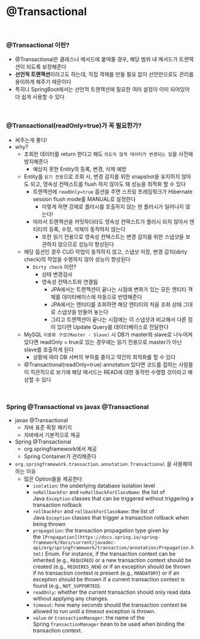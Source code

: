 # @Transactional

<br>

### @Transactional 이란?

- @Transactional은 클래스나 메서드에 붙여줄 경우, 해당 범위 내 메서드가 트랜잭션이 되도록 보장해준다
- **선언적 트랜잭션**이라고도 하는데, 직접 객체를 만들 필요 없이 선언만으로도 관리를 용이하게 해주기 때문이다
- 특히나 SpringBoot에서는 선언적 트랜잭션에 필요한 여러 설정이 이미 되어있어 더 쉽게 사용할 수 있다

<br>

### @Transactional(readOnly=true)가 꼭 필요한가?

- 써주는게 좋다!
- why?
  - 조회한 데이터를 return 한다고 해도 `의도치 않게 데이터가 변경되는 일`을 사전에 방지해준다
    - 예상치 못한 Entity의 등록, 변경, 삭제 예방
  - Entity를 `읽기 전용`으로 조회 시, 변경 감지를 위한 snapshot을 유지하지 않아도 되고, 영속성 컨텍스트를 flush 하지 않아도 돼 성능을 최적화 할 수 있다
    - 트랜잭션에 `readOnly=true` 옵션을 주면 스프링 프레임워크가 Hibernate session flush mode를 MANUAL로 설정한다
      - 이렇게 하면 강제로 플러시를 호출하지 않는 한 플러시가 일어나지 않는다!
    - 따라서 트랜잭션을 커밋하더라도 영속성 컨텍스트가 플러시 되지 않아서 엔티티의 등록, 수정, 삭제이 동작하지 않는다
      - 또한 읽기 전용으로 영속성 컨텍스트는 변경 감지를 위한 스냅샷을 보관하지 않으므로 성능이 향상된다
  - 해당 옵션인 경우 CUD 작업이 동작하지 않고, 스냅샷 저장, 변경 감지(dirty check)의 작업을 수행하지 않아 성능이 향상된다
    - `Dirty check` 이란?
      - 상태 변경검사
      - 영속성 컨텍스트와 연결됨
        - JPA에서는 트랜잭션이 끝나는 시점에 변화가 있는 모든 엔티티 객체를 데이터베이스에 자동으로 반영해준다
        - JPA에서는 엔티티를 조회하면 해당 엔티티의 처음 조회 상태 그대로 스냅샷을 만들어 놓는다
        - 그리고 트랜잭션이 끝나는 시점에는 이 스냅샷과 비교해서 다른 점이 있다면 Update Query를 데이터베이스로 전달한다
  - MySQL `이중화 구성(Master - Slave)` 시 DB가 master와 slave로 나누어져 있다면 readOnly = true로 있는 경우에는 읽기 전용으로 master가 아닌 slave를 호출하게 된다
    - 상황에 따라 DB 서버의 부하를 줄이고 약간의 최적화를 할 수 있다
  - @Transactional(readOnly=true) annotation 있다면 코드를 접하는 사람들이 직관적으로 보기에 해당 메서드는 READ에 대한 동작만 수행할 것이라고 예상할 수 있다

<br>

### Spring @Transactional  vs javax @Transactional

- javax @Transactional
  - 자바 표준 확장 패키지
  - 자바에서 기본적으로 제공
- Spring  @Transactional
  - org.springframework에서 제공
  - Spring Container가 관리해준다
- `org.springframework.transaction.annotation.Transactional` 을 사용해야 하는 이유
  - 많은 Option들을 제공한다
    - `isolation`: the underlying database isolation level
    - `noRollbackFor` and `noRollbackForClassName`: the list of Java `Exception` classes that can be triggered without triggering a transaction rollback
    - `rollbackFor` and `rollbackForClassName`: the list of Java `Exception` classes that trigger a transaction rollback when being thrown
    - `propagation`: the transaction propagation type given by the `[Propagation](https://docs.spring.io/spring-framework/docs/current/javadoc-api/org/springframework/transaction/annotation/Propagation.html)` Enum. For instance, if the transaction context can be inherited (e.g., `REQUIRED`) or a new transaction context should be created (e.g., `REQUIRES_NEW`) or if an exception should be thrown if no transaction context is present (e.g., `MANDATORY`) or if an exception should be thrown if a current transaction context is found (e.g., `NOT_SUPPORTED`).
    - `readOnly`: whether the current transaction should only read data without applying any changes.
    - `timeout`: how many seconds should the transaction context be allowed to run until a timeout exception is thrown.
    - `value` or `transactionManager`: the name of the Spring `TransactionManager` bean to be used when binding the transaction context.
